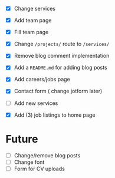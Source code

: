 - [x] Change services
- [x] Add team page
- [x] Fill team page
- [x] Change `/projects/` route to `/services/`
- [x] Remove blog comment implementation
- [x] Add a `README.md` for adding blog posts
- [x] Add careers/jobs page
- [x] Contact form ( change jotform later)

- [ ] Add new services
- [x] Add (3) job listings to home page

# Future

- [ ] Change/remove blog posts
- [ ] Change font
- [ ] Form for CV uploads
